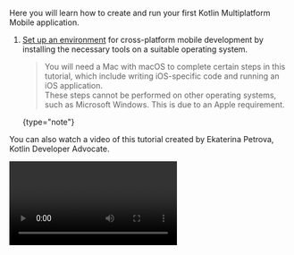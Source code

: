 [//]: # (title: Create your first cross-platform mobile app – tutorial)

Here you will learn how to create and run your first Kotlin Multiplatform Mobile application.

1. [Set up an environment](multiplatform-mobile-setup.md) for cross-platform mobile development by installing the necessary tools on a suitable operating system.  

    >You will need a Mac with macOS to complete certain steps in this tutorial, which include writing iOS-specific code and running an iOS application.  
    >These steps cannot be performed on other operating systems, such as Microsoft Windows. This is due to an Apple requirement.
    >
    {type="note"}

You can also watch a video of this tutorial created by Ekaterina Petrova, Kotlin Developer Advocate.

<video href="GcqFhoUuNNI" title="Kotlin Multiplatform Multiverse, Episode 2: Your First Kotlin Multiplatform Mobile App Tutorial"/>

2. In Android Studio, select **File** | **New** | **New Project**.
3. Select **Kotlin Multiplatform App** in the list of project templates, and click **Next**.  

    ![Mobile Multiplatform project template](multiplatform-mobile-project-wizard-1.png)
    
4. Specify a name for your first application, and click **Next**.  

    ![Mobile Multiplatform project - general settings](multiplatform-mobile-project-wizard-2.png)

5. In the window that opens, do the following:
   * Keep the default names for the application and shared folders.
   * Select the checkbox to generate sample tests for your project. 
   * Select **Regular framework** in the list of iOS framework distribution options. 
     
   Click **Finish** to create a new project.

    ![Mobile Multiplatform project - additional settings](multiplatform-mobile-project-wizard-3.png)
    
    > If you want to use Kotlin Multiplatform module as a CocoaPods dependency, select the **CocoaPods dependency manager** option.
    > To learn more about CocoaPods dependencies, see [CocoaPods integration](native-cocoapods.md).
    >
    {type="note"}
    
Now wait while your project is set up. It may take some time to download and set up the required components when you 
do this for the first time.
    
To view the complete structure of your mobile multiplatform project, switch the view from **Android** to **Project**. 
You can [understand the project structure](multiplatform-mobile-understand-project-structure.md) and how you can use this. 
    
![Select the Project view](select-project-view.png){width=200}  
    
## Run your application 

You can run your multiplatform application on [Android](#run-your-application-on-android) or [iOS](#run-your-application-on-ios).

### Run your application on Android

* In the list of run configurations, select **androidApp** and then click **Run**.  
    
    ![Run multiplatform app on Android](run-android.png){width=400}
    
    ![First mobile multiplatform app on Android](first-multiplatform-project-on-android-1.png){width=300}

#### Run on a different Android simulated device

Learn how to [configure the Android Emulator and run your application on a different simulated device](https://developer.android.com/studio/run/emulator#runningapp).
    
#### Run on a real Android device

Learn how to [configure and connect a hardware device and run your application on it](https://developer.android.com/studio/run/device).

### Run your application on iOS

* In the list of run configurations, select **iosApp** and then click **Run**.  
    
    ![Run multiplatform app on iOS](run-ios.png){width=450}
    
    ![First mobile multiplatform app on Android](first-multiplatform-project-on-ios-1.png){width=300}

#### Run on a different iPhone simulated device

If you want to run your application on another simulated device, you can add a new run configuration.

1. In the list of run configurations, click **Edit Configurations**.

    ![Edit run configurations](ios-edit-configurations.png){width=450}

2. Click the **+** button above the list of configurations and select **iOS Application**.

    ![New run configuration for iOS application](ios-new-configuration.png)

4. Name your configuration.

5. Select a simulated device in the **Execution target** list, and then click **OK**.

    ![New run configuration with iOS simulator](ios-new-simulator.png)
    
6. Click **Run** to run your application on the new simulated device.
    
#### Run on a real iPhone device

1. [Connect a real iPhone device to Xcode](https://developer.apple.com/documentation/xcode/running_your_app_in_the_simulator_or_on_a_device).
2. [Create a run configuration](#run-on-a-different-iphone-simulated-device) by selecting iPhone in the **Execution target** list.
3. Click **Run** to run your application on the iPhone device.

> If your build fails, follow the workaround described in [this issue](https://youtrack.jetbrains.com/issue/KT-40907).
>
{type="note"}

## Run tests

You can run tests to check that the shared code works correctly on both platforms. Of course, you can also write and run tests to check the 
platform-specific code.

### Run tests on iOS
    
1. Open the file `iosTest.kt` in `shared/src/iosTest/kotlin/com.example.kmmapplication.shared`.  
    Directories with `Test` in their name contain tests.  
    This file includes a sample test for iOS.  
    
    ![iOS test Kotlin file](ios-test-kt.png)
   
2. Click the **Run** icon in the gutter next to the test.  

Tests run on a simulator without UI. Congratulations! The test has passed – see test results in the console.

![iOS test result](ios-test-result.png){width=300}

### Run tests on Android

For Android, follow a procedure that is very similar to the one for running tests on iOS.

1. Open the file `androidTest.kt` in `shared/src/androidTest/kotlin/com.example.kmmapplication.shared`.

2. Click the **Run** gutter icon next to the test. 

## Update your application

1. Open the file `Greeting.kt` in `shared/src/commonMain/kotlin/com.example.kmmapplication.shared`.  
    This directory stores the shared code for both platforms – Android and iOS. If you make changes to the shared code, you will see
    changes in both applications.

    ![Common Kotlin file](common-kotlin-file.png)
    
2. Update the shared code – use the Kotlin standard library function that works on all platforms and reverts text: `reversed()`.

    ```kotlin
    class Greeting {
        fun greeting(): String {
            return "Guess what it is! > ${Platform().platform.reversed()}!"
        }
    }
    ```

3. Run the updated application on Android.

    ![Updated mobile multiplatform app on Android](first-multiplatform-project-on-android-2.png){width=300}
    
4. Run the updated application on iOS.  

    ![Updated mobile multiplatform app on iOS](first-multiplatform-project-on-ios-2.png){width=300}
    
5. Run tests on Android and iOS.  
    As you see, the tests fail. Update the tests to pass. You know how to do this, right? ;)
    
    ![iOS test failed](ios-test-failed.png)
    
## Next steps

Once you've played with your first cross-platform mobile application, you can:

* [Understand the project structure](multiplatform-mobile-understand-project-structure.md)
* [Complete a tutorial on making your Android application work on iOS](multiplatform-mobile-integrate-in-existing-app.md)
